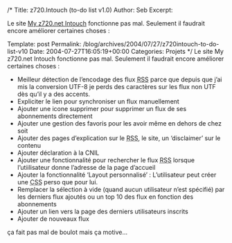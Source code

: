 /*
 Title: z720.Intouch (to-do list v1.0)
 Author: Seb
 Excerpt:  <p>Le site <a href="http://my.z720.net/intouch/home.php" hreflang="fr" title="z720.Intouch">My z720.net Intouch</a> fonctionne pas mal. Seulement il faudrait encore am&eacute;liorer certaines choses&nbsp;:</p>
 Template: post
 Permalink: /blog/archives/2004/07/27/z720intouch-to-do-list-v10
 Date: 2004-07-27T16:05:19+00:00
 Categories: Projets
*/
Le site My z720.net Intouch fonctionne pas mal. Seulement il faudrait encore am&eacute;liorer certaines choses&nbsp;:

<!--more-->

*   Meilleur d&eacute;tection de l&rsquo;encodage des flux <acronym title="RDF Site Summary">RSS</acronym> parce que depuis que j&rsquo;ai mis la conversion <acronym>UTF-8</acronym> je perds des caract&egrave;res sur les flux non <acronym>UTF</acronym> d&egrave;s qu&rsquo;il y a des accents.
*   Expliciter le lien pour synchroniser un flux manuellement
*   Ajouter une icone supprimer pour supprimer un flux de ses abonnements directement
*   Ajouter une gestion des favoris pour les avoir m&ecirc;me en dehors de chez soit
*   Ajouter des pages d&rsquo;explication sur le <acronym title="RDF Site Summary">RSS</acronym>, le site, un &lsquo;disclaimer&rsquo; sur le contenu
*   Ajouter d&eacute;claration &agrave; la <acronym>CNIL</acronym>
*   Ajouter une fonctionnalit&eacute; pour rechercher le flux <acronym title="RDF Site Summary">RSS</acronym> lorsque l&rsquo;utiilisateur donne l&rsquo;adresse de la page d&rsquo;accueil
*   Ajouter la fonctionnalit&eacute; &lsquo;Layout personnalis&eacute;&rsquo;&nbsp;: L&rsquo;utilisateur peut cr&eacute;er une <acronym title="Cascading Style Sheets">CSS</acronym> perso que pour lui.
*   Remplacer la s&eacute;lection &agrave; vide (quand aucun utilisateur n&rsquo;est sp&eacute;cifi&eacute;) par les derniers flux ajout&eacute;s ou un top 10 des flux en fonction des abonnements
*   Ajouter un lien vers la page des derniers utilisateurs inscrits
*   Ajouter de nouveaux flux

&ccedil;a fait pas mal de boulot mais &ccedil;a motive&#8230;